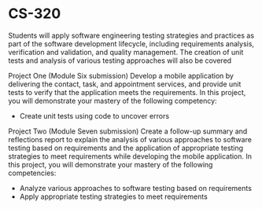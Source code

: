 # CS-320

Students will apply software engineering testing strategies and
practices as part of the software development lifecycle, including
requirements analysis, verification and validation, and quality
management. The creation of unit tests and analysis of various
testing approaches will also be covered

Project One (Module Six submission)
Develop a mobile application by delivering the contact, task, and
appointment services, and provide unit tests to verify that the
application meets the requirements.
In this project, you will demonstrate your mastery of the following
competency:
* Create unit tests using code to uncover errors

Project Two (Module Seven submission)
Create a follow-up summary and reflections report to explain the
analysis of various approaches to software testing based on
requirements and the application of appropriate testing strategies to
meet requirements while developing the mobile application.
In this project, you will demonstrate your mastery of the following
competencies:
* Analyze various approaches to software testing based on
requirements
* Apply appropriate testing strategies to meet requirements
